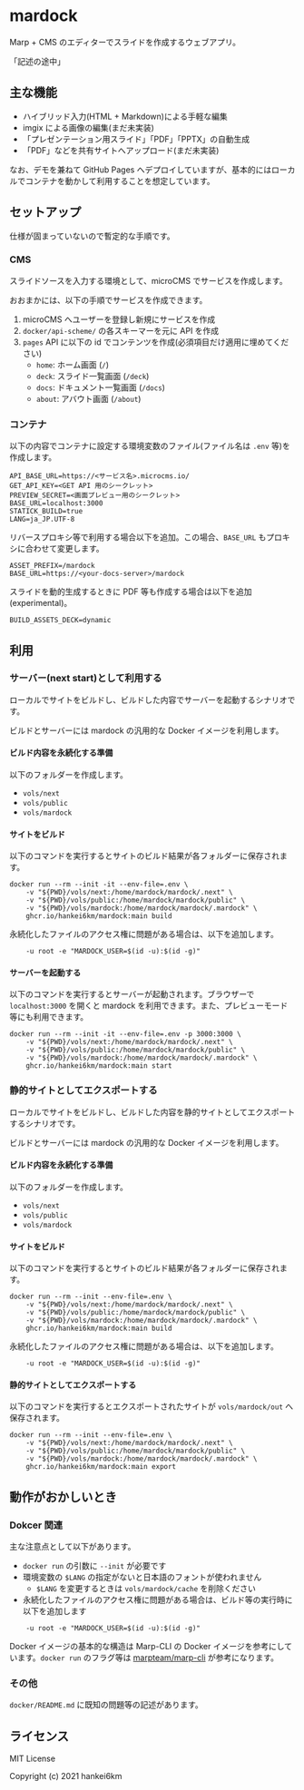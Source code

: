 # mardock

Marp + CMS のエディターでスライドを作成するウェブアプリ。

「記述の途中」

## 主な機能

- ハイブリッド入力(HTML + Markdown)による手軽な編集
- imgix による画像の編集(まだ未実装)
- 「プレゼンテーション用スライド」「PDF」「PPTX」の自動生成
- 「PDF」などを共有サイトへアップロード(まだ未実装)


なお、デモを兼ねて GitHub Pages へデプロイしていますが、基本的にはローカルでコンテナを動かして利用することを想定しています。


## セットアップ

仕様が固まっていないので暫定的な手順です。

### CMS

スライドソースを入力する環境として、microCMS でサービスを作成します。

おおまかには、以下の手順でサービスを作成できます。

1. microCMS へユーザーを登録し新規にサービスを作成
1. `docker/api-scheme/` の各スキーマーを元に API を作成
1. `pages` API に以下の id でコンテンツを作成(必須項目だけ適用に埋めてください)
   - `home`: ホーム画面 (`/`)
   - `deck`: スライド一覧画面 (`/deck`)
   - `docs`: ドキュメント一覧画面 (`/docs`)
   - `about`: アバウト画面 (`/about`)

### コンテナ

以下の内容でコンテナに設定する環境変数のファイル(ファイル名は `.env` 等)を作成します。

```
API_BASE_URL=https://<サービス名>.microcms.io/
GET_API_KEY=<GET API 用のシークレット>
PREVIEW_SECRET=<画面プレビュー用のシークレット>
BASE_URL=localhost:3000
STATICK_BUILD=true
LANG=ja_JP.UTF-8
```

リバースプロキシ等で利用する場合以下を追加。この場合、`BASE_URL` もプロキシに合わせて変更します。

```
ASSET_PREFIX=/mardock
BASE_URL=https://<your-docs-server>/mardock

```


スライドを動的生成するときに PDF 等も作成する場合は以下を追加(experimental)。

```
BUILD_ASSETS_DECK=dynamic
```

## 利用


### サーバー(next start)として利用する 

ローカルでサイトをビルドし、ビルドした内容でサーバーを起動するシナリオです。

ビルドとサーバーには mardock の汎用的な Docker イメージを利用します。

#### ビルド内容を永続化する準備

以下のフォルダーを作成します。

  - `vols/next`
  - `vols/public`
  - `vols/mardock`


#### サイトをビルド

以下のコマンドを実行するとサイトのビルド結果が各フォルダーに保存されます。

```
docker run --rm --init -it --env-file=.env \
    -v "${PWD}/vols/next:/home/mardock/mardock/.next" \
    -v "${PWD}/vols/public:/home/mardock/mardock/public" \
    -v "${PWD}/vols/mardock:/home/mardock/mardock/.mardock" \
    ghcr.io/hankei6km/mardock:main build
```

永続化したファイルのアクセス権に問題がある場合は、以下を追加します。

```
    -u root -e "MARDOCK_USER=$(id -u):$(id -g)" 
```

#### サーバーを起動する

以下のコマンドを実行するとサーバーが起動されます。ブラウザーで `localhost:3000` を開くと mardock を利用できます。また、プレビューモード等にも利用できます。

```
docker run --rm --init -it --env-file=.env -p 3000:3000 \
    -v "${PWD}/vols/next:/home/mardock/mardock/.next" \
    -v "${PWD}/vols/public:/home/mardock/mardock/public" \
    -v "${PWD}/vols/mardock:/home/mardock/mardock/.mardock" \
    ghcr.io/hankei6km/mardock:main start
```

### 静的サイトとしてエクスポートする


ローカルでサイトをビルドし、ビルドした内容を静的サイトとしてエクスポートするシナリオです。

ビルドとサーバーには mardock の汎用的な Docker イメージを利用します。


#### ビルド内容を永続化する準備

以下のフォルダーを作成します。

  - `vols/next`
  - `vols/public`
  - `vols/mardock`


#### サイトをビルド

以下のコマンドを実行するとサイトのビルド結果が各フォルダーに保存されます。

```
docker run --rm --init --env-file=.env \
    -v "${PWD}/vols/next:/home/mardock/mardock/.next" \
    -v "${PWD}/vols/public:/home/mardock/mardock/public" \
    -v "${PWD}/vols/mardock:/home/mardock/mardock/.mardock" \
    ghcr.io/hankei6km/mardock:main build
```

永続化したファイルのアクセス権に問題がある場合は、以下を追加します。

```
    -u root -e "MARDOCK_USER=$(id -u):$(id -g)" 
```

#### 静的サイトとしてエクスポートする

以下のコマンドを実行するとエクスポートされたサイトが `vols/mardock/out` へ保存されます。

```
docker run --rm --init --env-file=.env \
    -v "${PWD}/vols/next:/home/mardock/mardock/.next" \
    -v "${PWD}/vols/public:/home/mardock/mardock/public" \
    -v "${PWD}/vols/mardock:/home/mardock/mardock/.mardock" \
    ghcr.io/hankei6km/mardock:main export
```


## 動作がおかしいとき

### Dokcer 関連

主な注意点として以下があります。


- `docker run` の引数に `--init` が必要です
- 環境変数の `$LANG` の指定がないと日本語のフォントが使われません
  - `$LANG` を変更するときは `vols/mardock/cache` を削除ください
- 永続化したファイルのアクセス権に問題がある場合は、ビルド等の実行時に以下を追加します

```
    -u root -e "MARDOCK_USER=$(id -u):$(id -g)" 
```

Docker イメージの基本的な構造は Marp-CLI の Docker イメージを参考にしています。`docker run` のフラグ等は [marpteam/marp-cli](https://hub.docker.com/r/marpteam/marp-cli/) が参考になります。


### その他

`docker/README.md` に既知の問題等の記述があります。


## ライセンス

MIT License

Copyright (c) 2021 hankei6km
